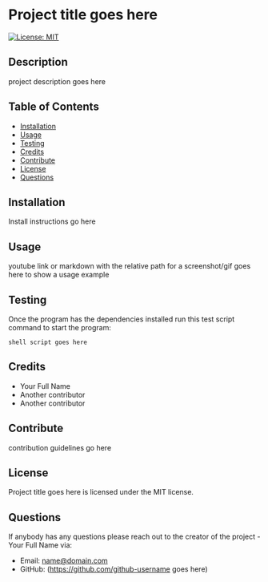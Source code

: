 

# Project title goes here

[![License: MIT](https://img.shields.io/badge/License-MIT-blue.svg)](https://opensource.org/licenses/MIT)

## Description 

project description goes here

## Table of Contents
* [Installation](#Installation)
* [Usage](#Usage)
* [Testing](#Testing)
* [Credits](#Credits)
* [Contribute](#Contribute)
* [License](#License)
* [Questions](#Questions)

## Installation

Install instructions go here

## Usage

youtube link or markdown with the relative path for a screenshot/gif goes here to show a usage example

## Testing

Once the program has the dependencies installed run this test script command to start the program:

<code>shell script goes here</code>

## Credits

* Your Full Name
* Another contributor
* Another contributor

## Contribute

contribution guidelines go here

## License

Project title goes here is licensed under the MIT license.

## Questions

If anybody has any questions please reach out to the creator of the project - Your Full Name via:
* Email: name@domain.com
* GitHub: (https://github.com/github-username goes here)
